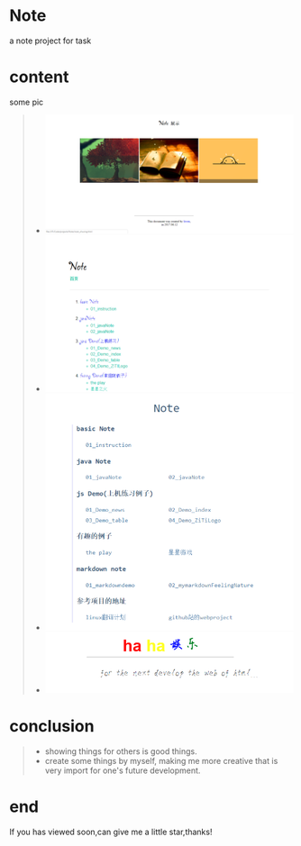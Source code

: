 # Note
a note project for task

# content
some pic
> * ![image](https://github.com/qiutian00/Note/blob/master/img/showing/index.png)
> * ![image](https://github.com/qiutian00/Note/blob/master/img/showing/doc.png)
> * ![image](https://github.com/qiutian00/Note/blob/master/img/showing/treeNote.png)
> * ![image](https://github.com/qiutian00/Note/blob/master/img/showing/fan.png)

# conclusion
> * showing things for others is good things.
> * create some things by myself, making me more creative that is very import for one's future development.

# end
If you has viewed soon,can give me a little star,thanks!
